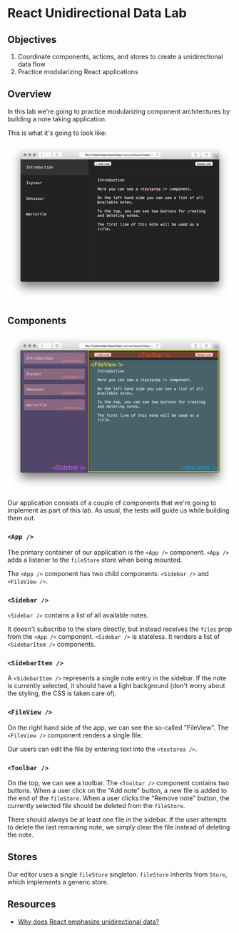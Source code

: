 # React Unidirectional Data Lab

## Objectives

1. Coordinate components, actions, and stores to create a unidirectional data
   flow
2. Practice modularizing React applications

## Overview

In this lab we're going to practice modularizing component architectures by
building a note taking application.

This is what it's going to look like:

![Screenshot](assets/screenshot.png)

## Components

![Screenshot Components](assets/screenshot-components.png)

Our application consists of a couple of components that we're going to implement
as part of this lab. As usual, the tests will guide us while building them out.

### `<App />`

The primary container of our application is the `<App />` component.
`<App />` adds a listener to the `fileStore` store when being mounted.

The `<App />` component has two child components: `<Sidebar />` and
`<FileView />`.

### `<Sidebar />`

`<Sidebar />` contains a list of all available notes.

It doesn't subscribe to the store directly, but instead receives the `files`
prop from the `<App />` component. `<Sidebar />` is stateless. It renders a list
of `<SidebarItem />` components.

### `<SidebarItem />`

A `<SidebarItem />` represents a single note entry in the sidebar. If the note
is currently selected, it should have a light background (don't worry about the
styling, the CSS is taken care of).

### `<FileView />`

On the right hand side of the app, we can see the so-called "FileView". The
`<FileView />` component renders a single file.

Our users can edit the file by entering text into the `<textarea />`.

### `<Toolbar />`

On the top, we can see a toolbar. The `<Toolbar />` component contains two
buttons. When a user click on the "Add note" button, a new file is added to the
end of the `fileStore`. When a user clicks the "Remove note" button, the
currently selected file should be deleted from the `fileStore`.

There should always be at least one file in the sidebar. If the user attempts to
delete the last remaining note, we simply clear the file instead of deleting the
note.

## Stores

Our editor uses a single `fileStore` singleton. `fileStore` inherits from
`Store`, which implements a generic store.

## Resources

- [Why does React emphasize unidirectional data?](https://hashnode.com/post/why-does-react-emphasize-on-unidirectional-data-flow-and-flux-architecture-ciibz8ej600n2j3xtxgc0n1f0)
